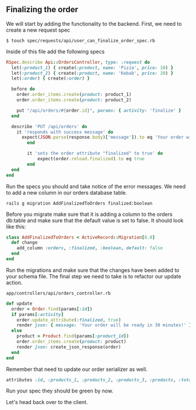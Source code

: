 ## Finalizing the order

We will start by adding the functionality to the backend. 
First, we need to create a new request spec

`$ touch spec/requests/api/user_can_finalize_order_spec.rb`

Inside of this file add the following specs

```rb
RSpec.describe Api::OrdersController, type: :request do
  let(:product_1) { create(:product, name: 'Pizza', price: 10) }
  let(:product_2) { create(:product, name: 'Kebab', price: 20) }
  let(:order) { create(:order) }

  before do
    order.order_items.create(product: product_1)
    order.order_items.create(product: product_2)

    put "/api/orders/#{order.id}", params: { activity: 'finalize' }
  end

  describe 'PUT /api/orders' do
    it 'responds with success message' do
      expect(JSON.parse(response.body)['message']).to eq 'Your order will be ready in 30 minutes!'
		end

		it 'sets the order attribute "finalized" to true' do
			expect(order.reload.finalized).to eq true
		end
  end
end
```

Run the specs you should and take notice of the error messages.
We need to add a new column in our orders database table.

`rails g migration AddFinalizedToOrders finalized:boolean`

Before you migrate make sure that it is adding a column to the orders db:table and make sure that the default value is set to false.
It should look like this:

```rb
class AddFinalizedToOrders < ActiveRecord::Migration[6.0]
  def change
    add_column :orders, :finalized, :boolean, default: false
  end
end
```

Run the migrations and make sure that the changes have been added to your schema file. The final step we need to take is to refactor our update action.

`app/controllers/api/orders_controller.rb`

```rb
def update
  order = Order.find(params[:id])
  if params[:activity]
    order.update_attribute(:finalized, true)
    render json: { message: 'Your order will be ready in 30 minutes!' }
  else
    product = Product.find(params[:product_id])
    order.order_items.create(product: product)
    render json: create_json_response(order)
  end
end
```

Remember that need to update our order serializer as well.

```rb
attributes :id, :products_1, :products_2, :products_3, :products, :total, :order_total, :finalized
```

Run your spec they should be green by now.

Let's head back over to the client.